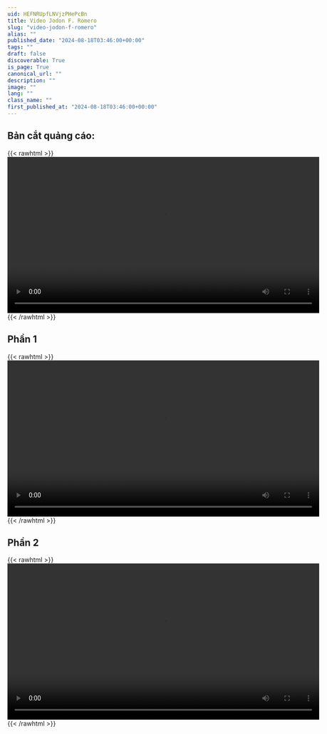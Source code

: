 ```yaml
---
uid: HEFNRUpfLNVjzPHePcBn
title: Video Jodon F. Romero
slug: "video-jodon-f-romero"
alias: ""
published_date: "2024-08-18T03:46:00+00:00"
tags: ""
draft: false
discoverable: True
is_page: True
canonical_url: ""
description: ""
image: ""
lang: ""
class_name: ""
first_published_at: "2024-08-18T03:46:00+00:00"
---
```


## Bản cắt quảng cáo:
{{< rawhtml >}}
<video width="700" height="350" controls="">
<source src="https://pomf2.lain.la/f/x56vt4t.mp4" type="video/mp4">
Your browser does not support HTML video.
</video>
{{< /rawhtml >}}
## Phần 1
{{< rawhtml >}}
<video width="700" height="350" controls="">
<source src="https://pomf2.lain.la/f/hh5ssyq.mp4" type="video/mp4">
Your browser does not support HTML video.
</video>
{{< /rawhtml >}}
## Phần 2
{{< rawhtml >}}
<video width="700" height="350" controls="">
<source src="https://pomf2.lain.la/f/y51cwwz3.mp4" type="video/mp4">
Your browser does not support HTML video.
</video>
{{< /rawhtml >}}
